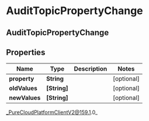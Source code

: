 # AuditTopicPropertyChange

## AuditTopicPropertyChange

## Properties

|Name | Type | Description | Notes|
|------------ | ------------- | ------------- | -------------|
| **property** | **String** |  | [optional] |
| **oldValues** | **[String]** |  | [optional] |
| **newValues** | **[String]** |  | [optional] |



_PureCloudPlatformClientV2@159.1.0_
